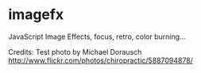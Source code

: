imagefx
=======

JavaScript Image Effects, focus, retro, color burning...

Credits: Test photo by Michael Dorausch <http://www.flickr.com/photos/chiropractic/5887094878/>